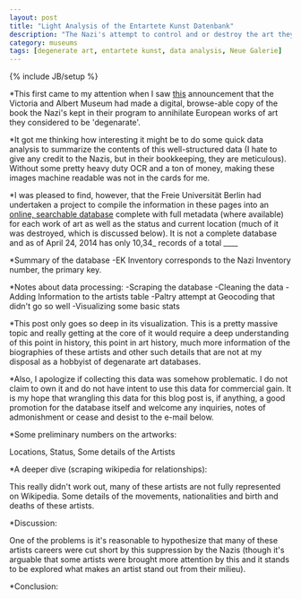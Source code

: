 ```yaml
---
layout: post
title: "Light Analysis of the Entartete Kunst Datenbank"
description: "The Nazi's attempt to control and or destroy the art they found to be degenarte resulted in a very meticulous documentation of that artwork. The Freie Universität Berlin has undertaken the process of turning the Nazi bookkeeping into a publically accessible database. I took a pass at collecting that data into a workable form and visualizing it. There are extreme gaps in this data and it is not fit for deep research, but I think a surface report of some of its attributes is worth a short treatment. This is in addition to having visited the Neue Galeries exhibition of some of those recovered works."
category: museums
tags: [degenerate art, entartete kunst, data analysis, Neue Galerie]
---
```

{% include JB/setup %}

*This first came to my attention when I saw [this](http://www.vam.ac.uk/content/articles/e/entartete-kunst/) announcement that the Victoria and Albert Museum had made a digital, browse-able copy of the book the Nazi's kept in their program to annihilate European works of art they considered to be 'degenarate'.

*It got me thinking how interesting it might be to do some quick data analysis to summarize the contents of this well-structured data (I hate to give any credit to the Nazis, but in their bookkeeping, they are meticulous). Without some pretty heavy duty OCR and a ton of money, making these images machine readable was not in the cards for me.

*I was pleased to find, however, that the Freie Universität Berlin had undertaken a project to compile the information in these pages into an [online, searchable database](http://www.geschkult.fu-berlin.de/en/e/db_entart_kunst/datenbank/index.html) complete with full metadata (where available) for each work of art as well as the status and current location (much of it was destroyed, which is discussed below). It is not a complete database and as of April 24, 2014 has only 10,34_ records of a total ____

*Summary of the database
  -EK Inventory corresponds to the Nazi Inventory number, the primary key.

*Notes about data processing:
  -Scraping the database
  -Cleaning the data
  -Adding Information to the artists table
  -Paltry attempt at Geocoding that didn't go so well
  -Visualizing some basic stats

*This post only goes so deep in its visualization. This is a pretty massive topic and really getting at the core of it would require a deep understanding of this point in history, this point in art history, much more information of the biographies of these artists and other such details that are not at my disposal as a hobbyist of degenarate art databases.

*Also, I apologize if collecting this data was somehow problematic. I do not claim to own it and do not have intent to use this data for commercial gain. It is my hope that wrangling this data for this blog post is, if anything, a good promotion for the database itself and welcome any inquiries, notes of admonishment or cease and desist to the e-mail below.

*Some preliminary numbers on the artworks:

Locations, Status, Some details of the Artists

*A deeper dive (scraping wikipedia for relationships):

This really didn't work out, many of these artists are not fully represented on Wikipedia. Some details of the movements, nationalities and birth and deaths of these artists.

*Discussion:

One of the problems is it's reasonable to hypothesize that many of these artists careers were cut short by this suppression by the Nazis (though it's arguable that some artists were brought more attention by this and it stands to be explored what makes an artist stand out from their milieu).

*Conclusion:
